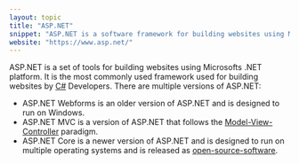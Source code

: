 ```yaml
---
layout: topic
title: "ASP.NET"
snippet: "ASP.NET is a software framework for building websites using Microsofts .NET platform."
website: "https://www.asp.net/"
---
```


ASP.NET is a set of tools for building websites using Microsofts .NET platform. It is the most commonly used framework used for building websites by [C#](csharp) Developers. There are multiple versions of ASP.NET:

- ASP.NET Webforms is an older version of ASP.NET and is designed to run on Windows.
- ASP.NET MVC is a version of ASP.NET that follows the [Model-View-Controller](model-view-controller) paradigm.
- ASP.NET Core is a newer version of ASP.NET and is designed to run on multiple operating systems and is released as [open-source-software](open-source-software).

